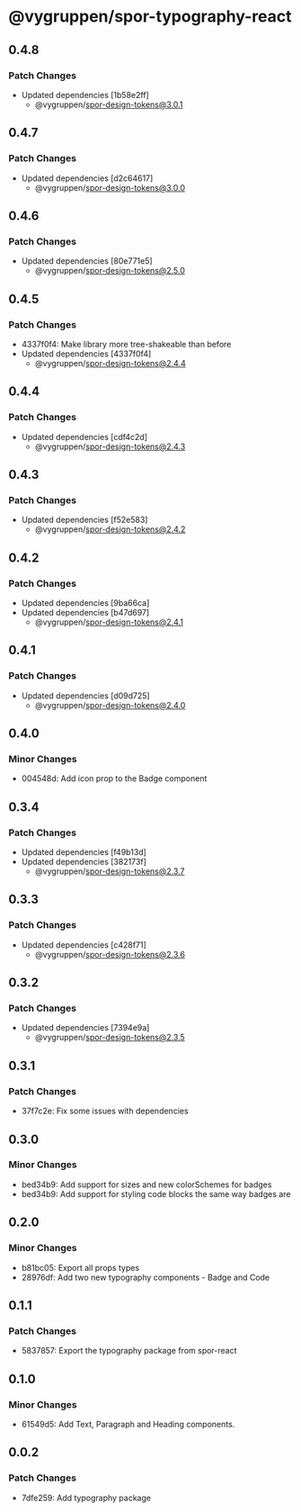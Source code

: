 # @vygruppen/spor-typography-react

## 0.4.8

### Patch Changes

- Updated dependencies [1b58e2ff]
  - @vygruppen/spor-design-tokens@3.0.1

## 0.4.7

### Patch Changes

- Updated dependencies [d2c64617]
  - @vygruppen/spor-design-tokens@3.0.0

## 0.4.6

### Patch Changes

- Updated dependencies [80e771e5]
  - @vygruppen/spor-design-tokens@2.5.0

## 0.4.5

### Patch Changes

- 4337f0f4: Make library more tree-shakeable than before
- Updated dependencies [4337f0f4]
  - @vygruppen/spor-design-tokens@2.4.4

## 0.4.4

### Patch Changes

- Updated dependencies [cdf4c2d]
  - @vygruppen/spor-design-tokens@2.4.3

## 0.4.3

### Patch Changes

- Updated dependencies [f52e583]
  - @vygruppen/spor-design-tokens@2.4.2

## 0.4.2

### Patch Changes

- Updated dependencies [9ba66ca]
- Updated dependencies [b47d697]
  - @vygruppen/spor-design-tokens@2.4.1

## 0.4.1

### Patch Changes

- Updated dependencies [d09d725]
  - @vygruppen/spor-design-tokens@2.4.0

## 0.4.0

### Minor Changes

- 004548d: Add icon prop to the Badge component

## 0.3.4

### Patch Changes

- Updated dependencies [f49b13d]
- Updated dependencies [382173f]
  - @vygruppen/spor-design-tokens@2.3.7

## 0.3.3

### Patch Changes

- Updated dependencies [c428f71]
  - @vygruppen/spor-design-tokens@2.3.6

## 0.3.2

### Patch Changes

- Updated dependencies [7394e9a]
  - @vygruppen/spor-design-tokens@2.3.5

## 0.3.1

### Patch Changes

- 37f7c2e: Fix some issues with dependencies

## 0.3.0

### Minor Changes

- bed34b9: Add support for sizes and new colorSchemes for badges
- bed34b9: Add support for styling code blocks the same way badges are

## 0.2.0

### Minor Changes

- b81bc05: Export all props types
- 28976df: Add two new typography components - Badge and Code

## 0.1.1

### Patch Changes

- 5837857: Export the typography package from spor-react

## 0.1.0

### Minor Changes

- 61549d5: Add Text, Paragraph and Heading components.

## 0.0.2

### Patch Changes

- 7dfe259: Add typography package
